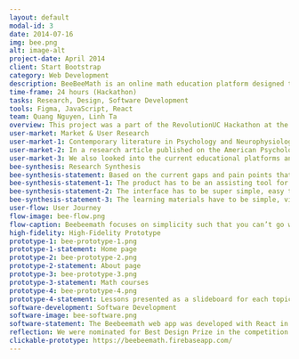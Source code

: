 ```yaml
---
layout: default
modal-id: 3
date: 2014-07-16
img: bee.png
alt: image-alt
project-date: April 2014
client: Start Bootstrap
category: Web Development
description: BeeBeeMath is an online math education platform designed to assist kindergarten teachers in educating kindergarteners basic math concepts. It serves as an in-class tool for the teachers to help kids learn and fully grasp the fundamentals of math.
time-frame: 24 hours (Hackathon)
tasks: Research, Design, Software Development
tools: Figma, JavaScript, React
team: Quang Nguyen, Linh Ta
overview: This project was a part of the RevolutionUC Hackathon at the University of Cincinnati in 2019. I partnered with another participant to design and engineer this project. Due to the fact that my partner and I were both passionate about the field of education, after several rounds of discussion, we came to an idea of building an online math education tool to help kindergarten teachers develop their students’ mathematical ability. BeeBeeMath was born.
user-market: Market & User Research
user-market-1: Contemporary literature in Psychology and Neurophysiology indicated that early math education played a critical role in determining children’s academic success in their long K-12 career.
user-market-2: In a research article published on the American Psychological Association in 2009, four researchers found that early number competence in children could predict their rates of growth in the acquisition of mathematics and achievement all through third grade. This meant that supporting math education for children from an early age would create a huge advantage for their future development.
user-market-3: We also looked into the current educational platforms and tools available for children under the age of six. There weren’t a lot of them. The most prominent among these was Khan Academy. Educators at Khan Academy offered this Kindergarten Math program for kids in kindergarten. However, the program is not interactive enough for young children and would not make a good assisting tool for teachers. There were also blogs that had math cheatsheets for kids, but only displaying some cheatsheets would not generate any education.
bee-synthesis: Research Synthesis
bee-synthesis-statement: Based on the current gaps and pain points that we saw on the market, we were tasked with several obligations
bee-synthesis-statement-1: The product has to be an assisting tool for teachers, because the teachers and the kids make the education happen, not the platform.
bee-synthesis-statement-2: The interface has to be super simple, easy to use, and aesthetically pleasing for both the teachers and the kids.
bee-synthesis-statement-3: The learning materials have to be simple, visual, and interactive to keep the children’s attention.
user-flow: User Journey
flow-image: bee-flow.png
flow-caption: Beebeemath focuses on simplicity such that you can’t go wrong anywhere.
high-fidelity: High-Fidelity Prototype
prototype-1: bee-prototype-1.png
prototype-1-statement: Home page
prototype-2: bee-prototype-2.png
prototype-2-statement: About page
prototype-3: bee-prototype-3.png
prototype-3-statement: Math courses
prototype-4: bee-prototype-4.png
prototype-4-statement: Lessons presented as a slideboard for each topic
software-development: Software Development
software-image: bee-software.png
software-statement: The Beebeemath web app was developed with React in conjunction with the library Material-UI in 24 hours.
reflection: We were nominated for Best Design Prize in the competition. Even though we did not win the prize, my partner and I were proud of our achievement and grateful for the opportunity we had to turn our knowledge into a working product that could potentially help millions of young children learn math.
clickable-prototype: https://beebeemath.firebaseapp.com/
---
```


